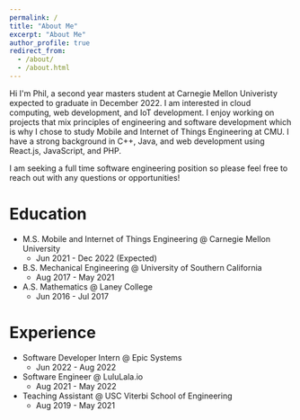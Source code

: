 ```yaml
---
permalink: /
title: "About Me"
excerpt: "About Me"
author_profile: true
redirect_from: 
  - /about/
  - /about.html
---
```


Hi I'm Phil, a second year masters student at Carnegie Mellon Univeristy expected to graduate in December 2022. I am interested in cloud computing, web development, and IoT development. I enjoy working on projects that mix principles of engineering and software development which is why I chose to study Mobile and Internet of Things Engineering at CMU. I have a strong background in C++, Java, and web development using React.js, JavaScript, and PHP.

I am seeking a full time software engineering position so please feel free to reach out with any questions or opportunities!

Education
======
* M.S. Mobile and Internet of Things Engineering @ Carnegie Mellon University
  * Jun 2021 - Dec 2022 (Expected)
* B.S. Mechanical Engineering @ University of Southern California                                                          
  * Aug 2017 - May 2021
* A.S. Mathematics @ Laney College                                                                                         
  * Jun 2016 - Jul 2017
 
Experience
======
* Software Developer Intern @ Epic Systems                
  * Jun 2022 - Aug 2022
* Software Engineer @ LuluLala.io
  * Aug 2021 - May 2022
* Teaching Assistant @ USC Viterbi School of Engineering
  * Aug 2019 - May 2021
